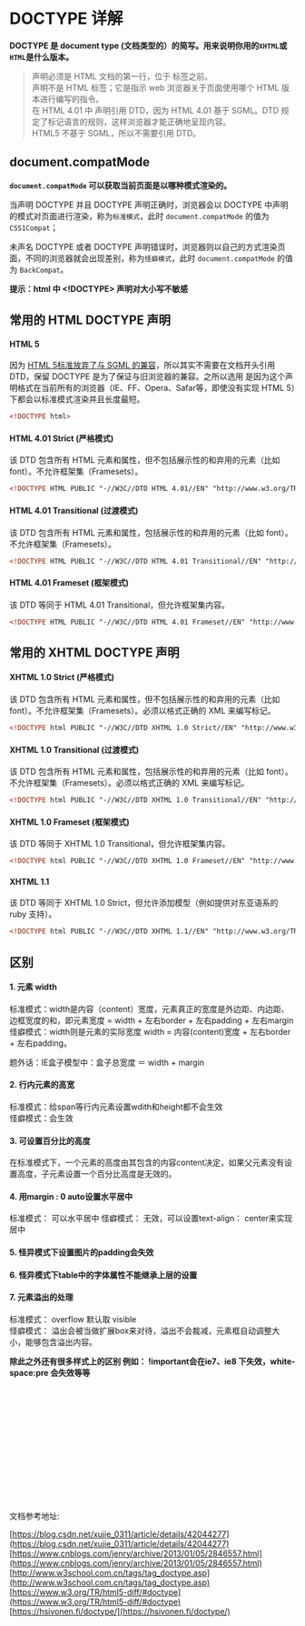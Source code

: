 # DOCTYPE 详解

**DOCTYPE 是 document type (文档类型的）的简写。用来说明你用的`XHTML`或`HTML`是什么版本。**

> <!DOCTYPE> 声明必须是 HTML 文档的第一行，位于 <html> 标签之前。<br/><!DOCTYPE> 声明不是 HTML 标签；它是指示 web 浏览器关于页面使用哪个 HTML 版本进行编写的指令。<br/>在 HTML 4.01 中<!DOCTYPE> 声明引用 DTD，因为 HTML 4.01 基于 SGML。DTD 规定了标记语言的规则，这样浏览器才能正确地呈现内容。<br/>HTML5 不基于 SGML，所以不需要引用 DTD。


## document.compatMode
**`document.compatMode` 可以获取当前页面是以哪种模式渲染的。**

当声明 DOCTYPE 并且 DOCTYPE 声明正确时，浏览器会以 DOCTYPE 中声明的模式对页面进行渲染，称为`标准模式`，此时 `document.compatMode` 的值为 `CSS1Compat`；

未声名 DOCTYPE 或者 DOCTYPE 声明错误时，浏览器则以自己的方式渲染页面，不同的浏览器就会出现差别，称为`怪癖模式`，此时 `document.compatMode` 的值为 `BackCompat`。

**提示：html 中 <!DOCTYPE> 声明对大小写不敏感**

## 常用的 HTML DOCTYPE 声明

#### HTML 5
因为 [HTML 5标准放弃了与 SGML 的兼容](https://www.w3.org/TR/html5-diff/#doctype)，所以其实不需要在文档开头引用 DTD，保留 DOCTYPE 是为了保证与旧浏览器的兼容。之所以选用 <!DOCTYPE html> 是因为这个声明格式在当前所有的浏览器（IE、FF、Opera、Safar等，即使没有实现 HTML 5）下都会以标准模式渲染并且长度最短。

```html
<!DOCTYPE html>
```

#### HTML 4.01 Strict (严格模式)
该 DTD 包含所有 HTML 元素和属性，但不包括展示性的和弃用的元素（比如 font）。不允许框架集（Framesets）。
```html
<!DOCTYPE HTML PUBLIC "-//W3C//DTD HTML 4.01//EN" "http://www.w3.org/TR/html4/strict.dtd">
```

#### HTML 4.01 Transitional (过渡模式)
该 DTD 包含所有 HTML 元素和属性，包括展示性的和弃用的元素（比如 font）。不允许框架集（Framesets）。
```html
<!DOCTYPE HTML PUBLIC "-//W3C//DTD HTML 4.01 Transitional//EN" "http://www.w3.org/TR/html4/loose.dtd">
```

#### HTML 4.01 Frameset (框架模式)
该 DTD 等同于 HTML 4.01 Transitional，但允许框架集内容。
```html
<!DOCTYPE HTML PUBLIC "-//W3C//DTD HTML 4.01 Frameset//EN" "http://www.w3.org/TR/html4/frameset.dtd">
```

## 常用的 XHTML DOCTYPE 声明

#### XHTML 1.0 Strict (严格模式)
该 DTD 包含所有 HTML 元素和属性，但不包括展示性的和弃用的元素（比如 font）。不允许框架集（Framesets）。必须以格式正确的 XML 来编写标记。
```html
<!DOCTYPE html PUBLIC "-//W3C//DTD XHTML 1.0 Strict//EN" "http://www.w3.org/TR/xhtml1/DTD/xhtml1-strict.dtd">
```

#### XHTML 1.0 Transitional (过渡模式)
该 DTD 包含所有 HTML 元素和属性，包括展示性的和弃用的元素（比如 font）。不允许框架集（Framesets）。必须以格式正确的 XML 来编写标记。
```html
<!DOCTYPE html PUBLIC "-//W3C//DTD XHTML 1.0 Transitional//EN" "http://www.w3.org/TR/xhtml1/DTD/xhtml1-transitional.dtd">
```

#### XHTML 1.0 Frameset (框架模式)
该 DTD 等同于 XHTML 1.0 Transitional，但允许框架集内容。
```html
<!DOCTYPE html PUBLIC "-//W3C//DTD XHTML 1.0 Frameset//EN" "http://www.w3.org/TR/xhtml1/DTD/xhtml1-frameset.dtd">
```

#### XHTML 1.1
该 DTD 等同于 XHTML 1.0 Strict，但允许添加模型（例如提供对东亚语系的 ruby 支持）。
```html
<!DOCTYPE html PUBLIC "-//W3C//DTD XHTML 1.1//EN" "http://www.w3.org/TR/xhtml11/DTD/xhtml11.dtd">
```

## 区别

#### 1. 元素 width
标准模式：width是内容（content）宽度，元素真正的宽度是外边距、内边距、边框宽度的和，即元素宽度 = width + 左右border + 左右padding + 左右margin  
怪癖模式：width则是元素的实际宽度 width = 内容(content)宽度 + 左右border + 左右padding。

题外话：IE盒子模型中：盒子总宽度 ＝ width + margin

#### 2. 行内元素的高宽
标准模式：给span等行内元素设置wdith和height都不会生效  
怪癖模式：会生效

#### 3. 可设置百分比的高度
在标准模式下，一个元素的高度由其包含的内容content决定，如果父元素没有设置高度，子元素设置一个百分比高度是无效的。

#### 4. 用margin : 0 auto设置水平居中
标准模式： 可以水平居中
怪癖模式： 无效，可以设置text-align： center来实现居中

#### 5. 怪异模式下设置图片的padding会失效

#### 6. 怪异模式下table中的字体属性不能继承上层的设置

#### 7. 元素溢出的处理
标准模式： overflow 默认取 visible  
怪癖模式： 溢出会被当做扩展box来对待，溢出不会裁减，元素框自动调整大小，能够包含溢出内容。

**除此之外还有很多样式上的区别 例如： !important会在ie7、ie8 下失效，white-space:pre 会失效等等**

<br/><br/><br/><br/><br/><br/><br/><br/><br/><br/><br/><br/>

文档参考地址:

[https://blog.csdn.net/xujie_0311/article/details/42044277](https://blog.csdn.net/xujie_0311/article/details/42044277)<br/>
[https://www.cnblogs.com/jenry/archive/2013/01/05/2846557.html](https://www.cnblogs.com/jenry/archive/2013/01/05/2846557.html)<br/>
[http://www.w3school.com.cn/tags/tag_doctype.asp](http://www.w3school.com.cn/tags/tag_doctype.asp)<br/>
[https://www.w3.org/TR/html5-diff/#doctype](https://www.w3.org/TR/html5-diff/#doctype)<br/>
[https://hsivonen.fi/doctype/](https://hsivonen.fi/doctype/)
<br/><br/><br/><br/><br/><br/>